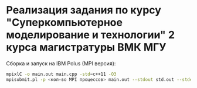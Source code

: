 # Реализация задания по курсу "Суперкомпьютерное моделирование и технологии" 2 курса магистратуры ВМК МГУ

Сборка и запуск на IBM Polus (MPI версия):
```bash
mpixlC -o main.out main.cpp -std=c++11 -O3
mpisubmit.pl -p <кол-во MPI процессов> main.out --stdout std.out --stderr std.err 128 20 1. 1. 1. 0.01
```
